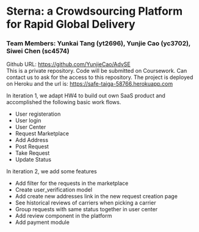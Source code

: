 # Sterna: a Crowdsourcing Platform for Rapid Global Delivery

### Team Members: Yunkai Tang (yt2696), Yunjie Cao (yc3702), Siwei Chen (sc4574)

Github URL: https://github.com/YunjieCao/AdvSE  
This is a private repository. Code will be submitted on Coursework. Can contact us to ask for the access to this repository. 
The project is deployed on Heroku and the url is: https://safe-taiga-58766.herokuapp.com

In iteration 1, we adapt HW4 to build out own SaaS product and accomplished the following basic work flows.

- User registeration
- User login
- User Center
- Request Marketplace
- Add Address
- Post Request
- Take Request
- Update Status


In iteration 2, we add some features

- Add filter for the requests in the marketplace
- Create user_verification model
- Add create new addresses link in the new request creation page
- See historical reviews of carriers when picking a carrier
- Group requests with same status together in user center
- Add review component in the platform
- Add payment module
